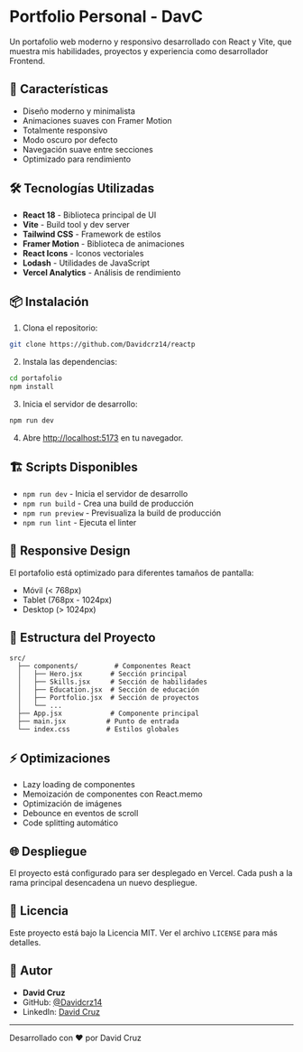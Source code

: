 # Portfolio Personal - DavC

Un portafolio web moderno y responsivo desarrollado con React y Vite, que muestra mis habilidades, proyectos y experiencia como desarrollador Frontend.


## 🚀 Características

- Diseño moderno y minimalista
- Animaciones suaves con Framer Motion
- Totalmente responsivo
- Modo oscuro por defecto
- Navegación suave entre secciones
- Optimizado para rendimiento

## 🛠️ Tecnologías Utilizadas

- **React 18** - Biblioteca principal de UI
- **Vite** - Build tool y dev server
- **Tailwind CSS** - Framework de estilos
- **Framer Motion** - Biblioteca de animaciones
- **React Icons** - Iconos vectoriales
- **Lodash** - Utilidades de JavaScript
- **Vercel Analytics** - Análisis de rendimiento

## 📦 Instalación

1. Clona el repositorio:
```bash
git clone https://github.com/Davidcrz14/reactp
```

2. Instala las dependencias:
```bash
cd portafolio
npm install
```

3. Inicia el servidor de desarrollo:
```bash
npm run dev
```

4. Abre [http://localhost:5173](http://localhost:5173) en tu navegador.

## 🏗️ Scripts Disponibles

- `npm run dev` - Inicia el servidor de desarrollo
- `npm run build` - Crea una build de producción
- `npm run preview` - Previsualiza la build de producción
- `npm run lint` - Ejecuta el linter

## 📱 Responsive Design

El portafolio está optimizado para diferentes tamaños de pantalla:
- Móvil (< 768px)
- Tablet (768px - 1024px)
- Desktop (> 1024px)

## 🎨 Estructura del Proyecto

```
src/
  ├── components/         # Componentes React
  │   ├── Hero.jsx       # Sección principal
  │   ├── Skills.jsx     # Sección de habilidades
  │   ├── Education.jsx  # Sección de educación
  │   ├── Portfolio.jsx  # Sección de proyectos
  │   └── ...
  ├── App.jsx            # Componente principal
  ├── main.jsx          # Punto de entrada
  └── index.css         # Estilos globales
```

## ⚡ Optimizaciones

- Lazy loading de componentes
- Memoización de componentes con React.memo
- Optimización de imágenes
- Debounce en eventos de scroll
- Code splitting automático

## 🌐 Despliegue

El proyecto está configurado para ser desplegado en Vercel. Cada push a la rama principal desencadena un nuevo despliegue.

## 📄 Licencia

Este proyecto está bajo la Licencia MIT. Ver el archivo `LICENSE` para más detalles.

## 👤 Autor

- **David Cruz**
- GitHub: [@Davidcrz14](https://github.com/Davidcrz14)
- LinkedIn: [David Cruz](https://www.linkedin.com/in/david-cruz-cruz-406179324/)


---
Desarrollado con ❤️ por David Cruz
